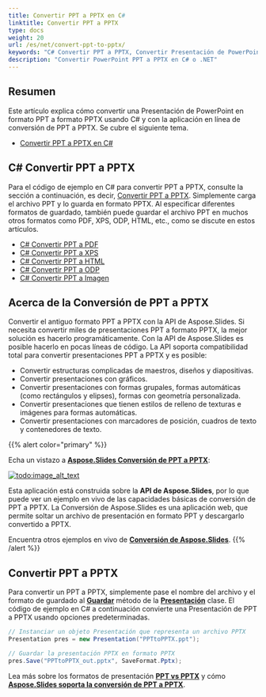 ```yaml
---
title: Convertir PPT a PPTX en C#
linktitle: Convertir PPT a PPTX
type: docs
weight: 20
url: /es/net/convert-ppt-to-pptx/
keywords: "C# Convertir PPT a PPTX, Convertir Presentación de PowerPoint, PPT a PPTX, C#, Csharp, .NET, Aspose.Slides"
description: "Convertir PowerPoint PPT a PPTX en C# o .NET"
---
```


## **Resumen**

Este artículo explica cómo convertir una Presentación de PowerPoint en formato PPT a formato PPTX usando C# y con la aplicación en línea de conversión de PPT a PPTX. Se cubre el siguiente tema.

- [Convertir PPT a PPTX en C#](#convertir-ppt-a-pptx)

## **C# Convertir PPT a PPTX**

Para el código de ejemplo en C# para convertir PPT a PPTX, consulte la sección a continuación, es decir, [Convertir PPT a PPTX](#convertir-ppt-a-pptx). Simplemente carga el archivo PPT y lo guarda en formato PPTX. Al especificar diferentes formatos de guardado, también puede guardar el archivo PPT en muchos otros formatos como PDF, XPS, ODP, HTML, etc., como se discute en estos artículos.

- [C# Convertir PPT a PDF](https://docs.aspose.com/slides/net/convert-powerpoint-to-pdf/)
- [C# Convertir PPT a XPS](https://docs.aspose.com/slides/net/convert-powerpoint-to-xps/)
- [C# Convertir PPT a HTML](https://docs.aspose.com/slides/net/convert-powerpoint-to-html/)
- [C# Convertir PPT a ODP](https://docs.aspose.com/slides/net/save-presentation/)
- [C# Convertir PPT a Imagen](https://docs.aspose.com/slides/net/convert-powerpoint-to-png/)

## **Acerca de la Conversión de PPT a PPTX**
Convertir el antiguo formato PPT a PPTX con la API de Aspose.Slides. Si necesita convertir miles de presentaciones PPT a formato PPTX, la mejor solución es hacerlo programáticamente. Con la API de Aspose.Slides es posible hacerlo en pocas líneas de código. La API soporta compatibilidad total para convertir presentaciones PPT a PPTX y es posible:

- Convertir estructuras complicadas de maestros, diseños y diapositivas.
- Convertir presentaciones con gráficos.
- Convertir presentaciones con formas grupales, formas automáticas (como rectángulos y elipses), formas con geometría personalizada.
- Convertir presentaciones que tienen estilos de relleno de texturas e imágenes para formas automáticas.
- Convertir presentaciones con marcadores de posición, cuadros de texto y contenedores de texto.

{{% alert color="primary" %}} 

Echa un vistazo a [**Aspose.Slides Conversión de PPT a PPTX**](https://products.aspose.app/slides/conversion/ppt-to-pptx):

[](https://products.aspose.app/slides/conversion/ppt-to-pptx)

[![todo:image_alt_text](ppt-to-pptx.png)](https://products.aspose.app/slides/conversion/ppt-to-pptx)

Esta aplicación está construida sobre la **API de Aspose.Slides**, por lo que puede ver un ejemplo en vivo de las capacidades básicas de conversión de PPT a PPTX. La Conversión de Aspose.Slides es una aplicación web, que permite soltar un archivo de presentación en formato PPT y descargarlo convertido a PPTX.

Encuentra otros ejemplos en vivo de [**Conversión de Aspose.Slides**](https://products.aspose.app/slides/conversion/).
{{% /alert %}} 

## **Convertir PPT a PPTX**
Para convertir un PPT a PPTX, simplemente pase el nombre del archivo y el formato de guardado al [**Guardar**](https://reference.aspose.com/slides/net/aspose.slides/presentation/methods/save/index) método de la [**Presentación**](https://reference.aspose.com/slides/net/aspose.slides/presentation) clase. El código de ejemplo en C# a continuación convierte una Presentación de PPT a PPTX usando opciones predeterminadas.

```c#
// Instanciar un objeto Presentación que representa un archivo PPTX
Presentation pres = new Presentation("PPTtoPPTX.ppt");

// Guardar la presentación PPTX en formato PPTX
pres.Save("PPTtoPPTX_out.pptx", SaveFormat.Pptx);
```

Lea más sobre los formatos de presentación [**PPT vs PPTX**](/slides/es/net/ppt-vs-pptx/) y cómo [**Aspose.Slides soporta la conversión de PPT a PPTX**](/slides/es/net/convert-ppt-to-pptx/).